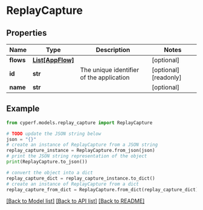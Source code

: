 # ReplayCapture


## Properties

Name | Type | Description | Notes
------------ | ------------- | ------------- | -------------
**flows** | [**List[AppFlow]**](AppFlow.md) |  | [optional] 
**id** | **str** | The unique identifier of the application | [optional] [readonly] 
**name** | **str** |  | [optional] 

## Example

```python
from cyperf.models.replay_capture import ReplayCapture

# TODO update the JSON string below
json = "{}"
# create an instance of ReplayCapture from a JSON string
replay_capture_instance = ReplayCapture.from_json(json)
# print the JSON string representation of the object
print(ReplayCapture.to_json())

# convert the object into a dict
replay_capture_dict = replay_capture_instance.to_dict()
# create an instance of ReplayCapture from a dict
replay_capture_from_dict = ReplayCapture.from_dict(replay_capture_dict)
```
[[Back to Model list]](../README.md#documentation-for-models) [[Back to API list]](../README.md#documentation-for-api-endpoints) [[Back to README]](../README.md)


